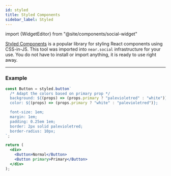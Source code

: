 ```yaml
---
id: styled
title: Styled Components
sidebar_label: Styled
---
```

import {WidgetEditor} from "@site/components/social-widget"

[Styled Components](https://styled-components.com/) is a popular library for styling React components using CSS-in-JS.
This tool was imported into `near.social` infrastructure for your use. You do not have to install or import anything, it is ready to use right away.

<hr class="subsection" />

### Example

<WidgetEditor id='1' height="80px">

```jsx
const Button = styled.button`
  /* Adapt the colors based on primary prop */
  background: ${(props) => (props.primary ? "palevioletred" : "white")};
  color: ${(props) => (props.primary ? "white" : "palevioletred")};

  font-size: 1em;
  margin: 1em;
  padding: 0.25em 1em;
  border: 2px solid palevioletred;
  border-radius: 10px;
`;

return (
  <div>
    <Button>Normal</Button>
    <Button primary>Primary</Button>
  </div>
);
```

</WidgetEditor>